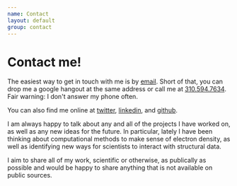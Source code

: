 ```yaml
---
name: Contact
layout: default
group: contact
---
```


<h1 class="text-center"> Contact me! </h1>

The easiest way to get in touch with me is by [email](mailto:benjamin.barad+website@gmail.com). Short of that, you can drop me a google hangout at the same address or call me at [310.594.7634](tel:+13105947634). Fair warning: I don't answer my phone often. 

You can also find me online at [twitter](http://twitter.com/benjaminbarad), [linkedin](http://linkedin.com/in/bbarad), and [github](http://github.com/bbarad).

I am always happy to talk about any and all of the projects I have worked on, as well as any new ideas for the future. In particular, lately I have been thinking about computational methods to make sense of electron density, as well as identifying new ways for scientists to interact with structural data. 

I aim to share all of my work, scientific or otherwise, as publically as possible and would be happy to share anything that is not available on public sources.